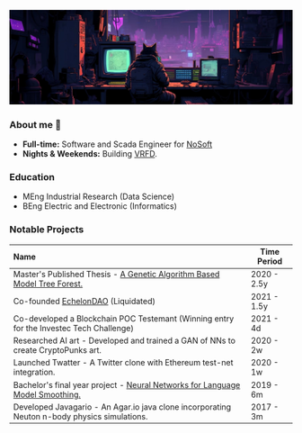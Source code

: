 ![Working](https://github.com/wernervdm97/wernervdm97/blob/main/bg.jpeg?raw=true)

### About me 👾
- **Full-time:** Software and Scada Engineer for [NoSoft](https://github.com/NoSoft-SA)
- **Nights & Weekends:** Building [VRFD](https://app.vrfd.info).

### Education 
- MEng Industrial Research (Data Science)
- BEng Electric and Electronic (Informatics)

### Notable Projects
| Name                                                                                                                          | Time Period |
|:------------------------------------------------------------------------------------------------------------------------------|-------------|
| Master's Published Thesis - [A Genetic Algorithm Based Model Tree Forest.](https://wernervdm97.github.io/Masters-Thesis/)     | 2020 - 2.5y |
| Co-founded [EchelonDAO](https://coinmarketcap.com/currencies/echelon-dao/) (Liquidated)                                       | 2021 - 1.5y |
| Co-developed a Blockchain POC Testemant (Winning entry for the Investec Tech Challenge)                                       | 2021 - 4d   |
| Researched AI art - Developed and trained a GAN of NNs to create CryptoPunks art.                                             | 2020 - 2w   |
| Launched Twatter - A Twitter clone with Ethereum test-net integration.                                                        | 2020 - 1w   |
| Bachelor's final year project - [Neural Networks for Language Model Smoothing.](https://wernervdm97.github.io/SKRIPSIE/)      | 2019 - 6m   |
| Developed Javagario - An Agar.io java clone incorporating Neuton n-body physics simulations.                                  | 2017 - 3m   |
